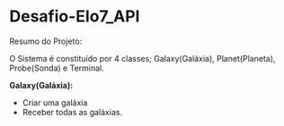 # Desafio-Elo7_API

Resumo do Projeto:

O Sistema é constituído por 4 classes; Galaxy(Galáxia), Planet(Planeta), Probe(Sonda) e Terminal.

**Galaxy(Galáxia):**
- Criar uma galáxia
- Receber todas as galáxias.

